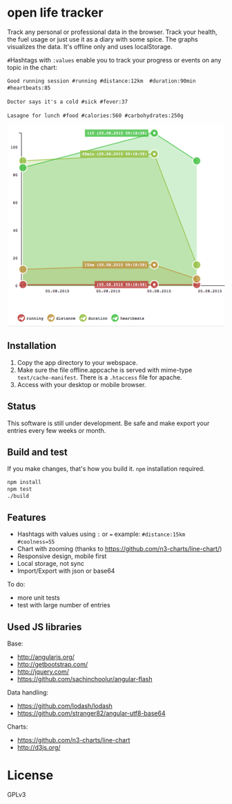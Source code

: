 open life tracker
=================
Track any personal or professional data in the browser. Track your health, the fuel usage or just use it as a diary with some spice. The graphs visualizes the data. It's offline only and uses localStorage. 

`#`Hashtags with `:values` enable you to track your progress or events on any topic in the chart: 

    Good running session #running #distance:12km  #duration:90min #heartbeats:85
    
    Doctor says it's a cold #sick #fever:37  

    Lasagne for lunch #food #calories:560 #carbohydrates:250g
![Demo Chart](doc-chart.png)

## Installation
1. Copy the app directory to your webspace. 
2. Make sure the file offline.appcache is served with mime-type `text/cache-manifest`. There is a `.htaccess` file for apache.
3. Access with your desktop or mobile browser. 

## Status
This software is still under development. Be safe and make export your entries every few weeks or month. 

## Build and test
If you make changes, that's how you build it. `npm` installation required.

    npm install
    npm test
    ./build

## Features
- Hashtags with values using `:` or `=` example: `#distance:15km #coolness=55`
- Chart with zooming (thanks to https://github.com/n3-charts/line-chart/)
- Responsive design, mobile first
- Local storage, not sync
- Import/Export with json or base64

To do: 
- more unit tests
- test with large number of entries
  
## Used JS libraries
Base:
 * http://angularjs.org/
 * http://getbootstrap.com/
 * http://jquery.com/
 * https://github.com/sachinchoolur/angular-flash
 
Data handling:
 * https://github.com/lodash/lodash
 * https://github.com/stranger82/angular-utf8-base64 

Charts:
 * https://github.com/n3-charts/line-chart
 * http://d3js.org/



# License

GPLv3